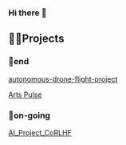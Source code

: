 ### Hi there 👋



<h2>🏄‍♀️Projects</h2>
<h3>🥳end</h3>

[autonomous-drone-flight-project](https://github.com/eunjuyummy/autonomous-drone-flight-project)

[Arts Pulse](https://github.com/eunjuyummy/Arts_Pulse)

<h3>🏃on-going</h3>

[AI_Project_CoRLHF](https://github.com/eunjuyummy/AI_Project_CoRLHF)

<!--
**eunjuyummy/eunjuyummy** is a ✨ _special_ ✨ repository because its `README.md` (this file) appears on your GitHub profile.

Here are some ideas to get you started:

- 🔭 I’m currently working on ...
- 🌱 I’m currently learning ...
- 👯 I’m looking to collaborate on ...
- 🤔 I’m looking for help with ...
- 💬 Ask me about ...
- 📫 How to reach me: ...
- 😄 Pronouns: ...
- ⚡ Fun fact: ...
-->
